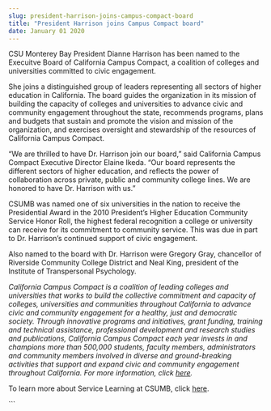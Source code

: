 ```yaml
---
slug: president-harrison-joins-campus-compact-board
title: "President Harrison joins Campus Compact board"
date: January 01 2020
---
```


 
<p>
  CSU Monterey Bay President Dianne Harrison has been named to the Execuitve
  Board of California Campus Compact, a coalition of colleges and universities
  committed to civic engagement.
</p>
<p>
  She joins a distinguished group of leaders representing all sectors of higher
  education in California. The board guides the organization in its mission of
  building the capacity of colleges and universities to advance civic and
  community engagement throughout the state, recommends programs, plans and
  budgets that sustain and promote the vision and mission of the organization,
  and exercises oversight and stewardship of the resources of California Campus
  Compact.
</p>
<p>
  “We are thrilled to have Dr. Harrison join our board,” said California Campus
  Compact Executive Director Elaine Ikeda. “Our board represents the different
  sectors of higher education, and reflects the power of collaboration across
  private, public and community college lines. We are honored to have Dr.
  Harrison with us.”
</p>
<p>
  CSUMB was named one of six universities in the nation to receive the
  Presidential Award in the 2010 President’s Higher Education Community Service
  Honor Roll, the highest federal recognition a college or university can
  receive for its commitment to community service. This was due in part to Dr.
  Harrison’s continued support of civic engagement.
</p>
<p>
  Also named to the board with Dr. Harrison were Gregory Gray, chancellor of
  Riverside Community College District and Neal King, president of the Institute
  of Transpersonal Psychology.
</p>
<p>
  <em
    >California Campus Compact is a coalition of leading colleges and
    universities that works to build the collective commitment and capacity of
    colleges, universities and communities throughout California to advance
    civic and community engagement for a healthy, just and democratic society.
    Through innovative programs and initiatives, grant funding, training and
    technical assistance, professional development and research studies and
    publications, California Campus Compact each year invests in and champions
    more than 500,000 students, faculty members, administrators and community
    members involved in diverse and ground-breaking activities that support and
    expand civic and community engagement throughout California. For more
    information, click <a href="www.cacampuscompact.org.">here</a>.</em
  >
</p>
<p>
  To learn more about Service Learning at CSUMB, click
  <a href="https://service.csumb.edu/">here</a>.
</p>
```

